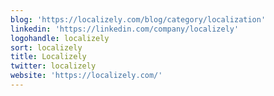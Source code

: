 ```yaml
---
blog: 'https://localizely.com/blog/category/localization'
linkedin: 'https://linkedin.com/company/localizely'
logohandle: localizely
sort: localizely
title: Localizely
twitter: localizely
website: 'https://localizely.com/'
---
```

